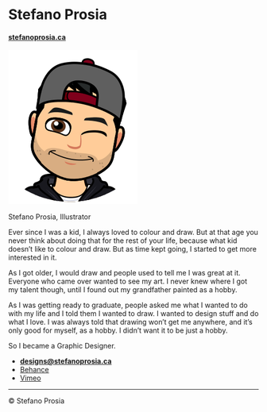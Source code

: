 # Stefano Prosia


#### [stefanoprosia.ca](https://stefanoprosia.ca)


![](images/me.png)

Stefano Prosia, Illustrator

Ever since I was a kid, I always loved to colour and draw. But at that age you never think about doing that for the rest of your life, because what kid doesn’t like to colour and draw. But as time kept going, I started to get more interested in it.

As I got older, I would draw and people used to tell me I was great at it. Everyone who came over wanted to see my art. I never knew where I got my talent though, until I found out my grandfather painted as a hobby.

As I was getting ready to graduate, people asked me what I wanted to do with my life and I told them I wanted to draw. I wanted to design stuff and do what I love. I was always told that drawing won’t get me anywhere, and it’s only good for myself, as a hobby. I didn’t want it to be just a hobby.

So I became a Graphic Designer.

- **[designs@stefanoprosia.ca](mailto:designs@stefanoprosia.ca)**
- [Behance](https://behance.net/pros0029d5cb)
- [Vimeo](https://vimeo.com/stefanoprosia)

---

© Stefano Prosia
